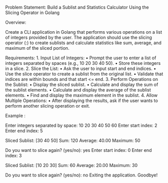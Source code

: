 Problem Statement: Build a Sublist and Statistics Calculator Using the Slicing Operator in Golang

Overview:

Create a CLI application in Golang that performs various operations on a list of integers provided by the user. The application should use the slicing operator (:) to create sublists and calculate statistics like sum, average, and maximum of the sliced portion.

Requirements:
	1.	Input List of Integers:
	•	Prompt the user to enter a list of integers separated by spaces (e.g., 10 20 30 40 50).
	•	Store these integers in a slice.
	2.	Slice the List:
	•	Ask the user to input start and end indices.
	•	Use the slice operator to create a sublist from the original list.
	•	Validate that indices are within bounds and that start <= end.
	3.	Perform Operations on the Sublist:
	•	Display the sliced sublist.
	•	Calculate and display the sum of the sublist elements.
	•	Calculate and display the average of the sublist elements.
	•	Find and display the maximum element in the sublist.
	4.	Allow Multiple Operations:
	•	After displaying the results, ask if the user wants to perform another slicing operation or exit.

Example :

Enter integers separated by space: 10 20 30 40 50 60
Enter start index: 2
Enter end index: 5

Sliced Sublist: [30 40 50]
Sum: 120
Average: 40.00
Maximum: 50

Do you want to slice again? (yes/no): yes
Enter start index: 0
Enter end index: 3

Sliced Sublist: [10 20 30]
Sum: 60
Average: 20.00
Maximum: 30

Do you want to slice again? (yes/no): no
Exiting the application. Goodbye!

